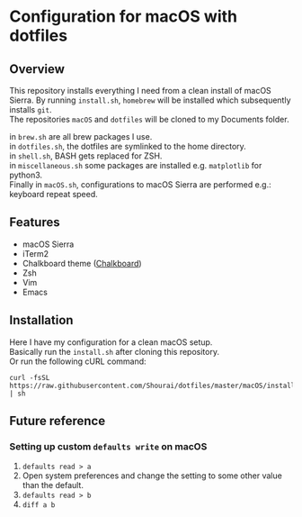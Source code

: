 # Configuration for macOS with dotfiles

## Overview
This repository installs everything I need from a clean install of macOS Sierra.
By running `install.sh`, `homebrew` will be installed which subsequently installs `git`.  
The repositories `macOS` and `dotfiles` will be cloned to my Documents folder.

in `brew.sh` are all brew packages I use.   
in `dotfiles.sh`, the dotfiles are symlinked to the home directory.  
in `shell.sh`, BASH gets replaced for ZSH.  
in `miscellaneous.sh` some packages are installed e.g. `matplotlib` for python3.  
Finally in `macOS.sh`, configurations to macOS Sierra are performed e.g.: keyboard repeat speed.  

## Features
- macOS Sierra
- iTerm2
- Chalkboard theme ([Chalkboard](https://github.com/mbadolato/iTerm2-Color-Schemes/blob/master/schemes/Chalkboard.itermcolors))
- Zsh
- Vim
- Emacs

## Installation
Here I have my configuration for a clean macOS setup.  
Basically run the `install.sh` after cloning this repository.  
Or run the following cURL command:  
```
curl -fsSL https://raw.githubusercontent.com/Shourai/dotfiles/master/macOS/install.sh | sh
```

## Future reference

### Setting up custom `defaults write` on macOS
1. `defaults read > a`
2. Open system preferences and change the setting to some other value than the default.
3. `defaults read > b`
4. `diff a b`
